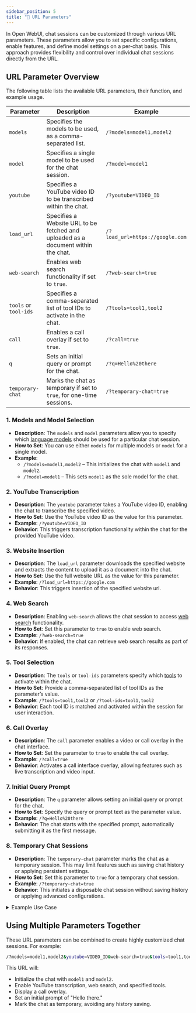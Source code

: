```yaml
---
sidebar_position: 5
title: "🔗 URL Parameters"
---
```


In Open WebUI, chat sessions can be customized through various URL parameters. These parameters allow you to set specific configurations, enable features, and define model settings on a per-chat basis. This approach provides flexibility and control over individual chat sessions directly from the URL.

## URL Parameter Overview

The following table lists the available URL parameters, their function, and example usage.

| **Parameter**         | **Description**                                                                   | **Example**                      |
|-----------------------|-----------------------------------------------------------------------------------|----------------------------------|
| `models`              | Specifies the models to be used, as a comma-separated list.                       | `/?models=model1,model2`         |
| `model`               | Specifies a single model to be used for the chat session.                         | `/?model=model1`                 |
| `youtube`             | Specifies a YouTube video ID to be transcribed within the chat.                   | `/?youtube=VIDEO_ID`             |
| `load_url`            | Specifies a Website URL to be fetched and uploaded as a document within the chat. | `/?load_url=https://google.com`  |
| `web-search`          | Enables web search functionality if set to `true`.                                | `/?web-search=true`              |
| `tools` or `tool-ids` | Specifies a comma-separated list of tool IDs to activate in the chat.             | `/?tools=tool1,tool2`            |
| `call`                | Enables a call overlay if set to `true`.                                          | `/?call=true`                    |
| `q`                   | Sets an initial query or prompt for the chat.                                     | `/?q=Hello%20there`              |
| `temporary-chat`      | Marks the chat as temporary if set to `true`, for one-time sessions.              | `/?temporary-chat=true`          |

### 1. **Models and Model Selection**

- **Description**: The `models` and `model` parameters allow you to specify which [language models](/features/workspace/models.md) should be used for a particular chat session.
- **How to Set**: You can use either `models` for multiple models or `model` for a single model.
- **Example**:
  - `/?models=model1,model2` – This initializes the chat with `model1` and `model2`.
  - `/?model=model1` – This sets `model1` as the sole model for the chat.

### 2. **YouTube Transcription**

- **Description**: The `youtube` parameter takes a YouTube video ID, enabling the chat to transcribe the specified video.
- **How to Set**: Use the YouTube video ID as the value for this parameter.
- **Example**: `/?youtube=VIDEO_ID`
- **Behavior**: This triggers transcription functionality within the chat for the provided YouTube video.

### 3. **Website Insertion**

- **Description**: The `load_url` parameter downloads the specified website and extracts the content to upload it as a document into the chat.
- **How to Set**: Use the full website URL as the value for this parameter.
- **Example**: `/?load_url=https://google.com`
- **Behavior**: This triggers insertion of the specified website url.

### 4. **Web Search**

- **Description**: Enabling `web-search` allows the chat session to access [web search](/category/-web-search) functionality.
- **How to Set**: Set this parameter to `true` to enable web search.
- **Example**: `/?web-search=true`
- **Behavior**: If enabled, the chat can retrieve web search results as part of its responses.

### 5. **Tool Selection**

- **Description**: The `tools` or `tool-ids` parameters specify which [tools](/features/plugin/tools) to activate within the chat.
- **How to Set**: Provide a comma-separated list of tool IDs as the parameter’s value.
- **Example**: `/?tools=tool1,tool2` or `/?tool-ids=tool1,tool2`
- **Behavior**: Each tool ID is matched and activated within the session for user interaction.

### 6. **Call Overlay**

- **Description**: The `call` parameter enables a video or call overlay in the chat interface.
- **How to Set**: Set the parameter to `true` to enable the call overlay.
- **Example**: `/?call=true`
- **Behavior**: Activates a call interface overlay, allowing features such as live transcription and video input.

### 7. **Initial Query Prompt**

- **Description**: The `q` parameter allows setting an initial query or prompt for the chat.
- **How to Set**: Specify the query or prompt text as the parameter value.
- **Example**: `/?q=Hello%20there`
- **Behavior**: The chat starts with the specified prompt, automatically submitting it as the first message.

### 8. **Temporary Chat Sessions**

- **Description**: The `temporary-chat` parameter marks the chat as a temporary session. This may limit features such as saving chat history or applying persistent settings.
- **How to Set**: Set this parameter to `true` for a temporary chat session.
- **Example**: `/?temporary-chat=true`
- **Behavior**: This initiates a disposable chat session without saving history or applying advanced configurations.

<details>
<summary>Example Use Case</summary>
:::tip **Temporary Chat Session**
Suppose a user wants to initiate a quick chat session without saving the history. They can do so by setting `temporary-chat=true` in the URL. This provides a disposable chat environment ideal for one-time interactions.
:::
</details>

## Using Multiple Parameters Together

These URL parameters can be combined to create highly customized chat sessions. For example:

```bash
/?models=model1,model2&youtube=VIDEO_ID&web-search=true&tools=tool1,tool2&call=true&q=Hello%20there&temporary-chat=true
```

This URL will:

- Initialize the chat with `model1` and `model2`.
- Enable YouTube transcription, web search, and specified tools.
- Display a call overlay.
- Set an initial prompt of "Hello there."
- Mark the chat as temporary, avoiding any history saving.
